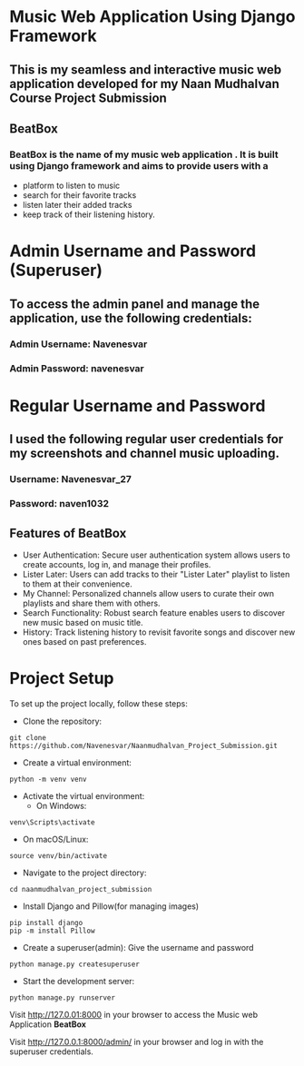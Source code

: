 # Music Web Application Using Django Framework
## This is my seamless and interactive music web application developed for my Naan Mudhalvan Course Project Submission
## BeatBox
### __BeatBox__ is the name of my music web application . It is built using Django framework and aims to provide users with a 
- platform to listen to music
- search for their favorite tracks
- listen later their added tracks
- keep track of their listening history.

# Admin Username and Password (Superuser)
## To access the admin panel and manage the application, use the following credentials:
### Admin Username: Navenesvar
### Admin Password: navenesvar

# Regular Username and Password
## I used the following regular user credentials for my screenshots and channel music uploading.
###  Username: Navenesvar_27
###  Password: naven1032


## Features of BeatBox
- User Authentication: Secure user authentication system allows users to create accounts, log in, and manage their profiles.
- Lister Later: Users can add tracks to their "Lister Later" playlist to listen to them at their convenience.
- My Channel: Personalized channels allow users to curate their own playlists and share them with others.
- Search Functionality: Robust search feature enables users to discover new music based on music title.
- History: Track listening history to revisit favorite songs and discover new ones based on past preferences.

# Project Setup
To set up the project locally, follow these steps:

- Clone the repository:
```
git clone https://github.com/Navenesvar/Naanmudhalvan_Project_Submission.git
```
- Create a virtual environment:
```
python -m venv venv
```

- Activate the virtual environment:
  - On Windows:

```
venv\Scripts\activate
```
  - On macOS/Linux:

```
source venv/bin/activate
```
- Navigate to the project directory:
```
cd naanmudhalvan_project_submission
```
- Install Django and Pillow(for managing images)
```
pip install django
pip -m install Pillow
```
- Create a superuser(admin): Give the username and password
```
python manage.py createsuperuser
```
- Start the development server:
```
python manage.py runserver
```

Visit http://127.0.01:8000 in your browser to access the Music web Application __BeatBox__

Visit http://127.0.0.1:8000/admin/ in your browser and log in with the superuser credentials.

